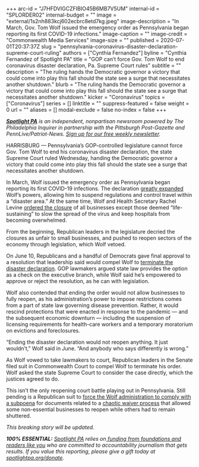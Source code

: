 +++
arc-id = "J7HFDVIGCZFIBIO45B6MB7V5UM"
internal-id = "SPLORDER02"
internal-budget = ""
image = "external/1s2nh883kcj602ecbrc8etd7kg.jpeg"
image-description = "In March, Gov. Tom Wolf issued the emergency order as Pennsylvania began reporting its first COVID-19 infections."
image-caption = ""
image-credit = "Commonwealth Media Services"
image-size = ""
published = 2020-07-01T20:37:37Z
slug = "pennsylvania-coronavirus-disaster-declaration-supreme-court-ruling"
authors = ["Cynthia Fernandez"]
byline = "Cynthia Fernandez of Spotlight PA"
title = "GOP can’t force Gov. Tom Wolf to end coronavirus disaster declaration, Pa. Supreme Court rules"
subtitle = ""
description = "The ruling hands the Democratic governor a victory that could come into play this fall should the state see a surge that necessitates another shutdown."
blurb = "The ruling hands the Democratic governor a victory that could come into play this fall should the state see a surge that necessitates another shutdown."
kicker = "Coronavirus"
topics = ["Coronavirus"]
series = []
linktitle = ""
suppress-featured = false
weight = 0
url = ""
aliases = []
modal-exclude = false
no-index = false
+++

<a href="https://www.spotlightpa.org/"><i><b>Spotlight PA</b></i></a><i> is an independent, nonpartisan newsroom powered by The Philadelphia Inquirer in partnership with the Pittsburgh Post-Gazette and PennLive/Patriot-News. </i><a href="https://www.spotlightpa.org/newsletters"><i>Sign up for our free weekly newsletter</i></a><i>.</i>

HARRISBURG — Pennsylvania’s GOP-controlled legislature cannot force Gov. Tom Wolf to end his coronavirus disaster declaration, the state Supreme Court ruled Wednesday, handing the Democratic governor a victory that could come into play this fall should the state see a surge that necessitates another shutdown.

In March, Wolf issued the emergency order as Pennsylvania began reporting its first COVID-19 infections. The declaration <a href="https://www.spotlightpa.org/news/2020/03/coronavirus-tom-wolf-emergency-powers-pennsylvania/">greatly expanded</a> Wolf’s powers, allowing him to suspend regulations and control travel within a “disaster area.” At the same time, Wolf and Health Secretary Rachel Levine <a href="https://www.spotlightpa.org/news/2020/03/pennsylvania-shutdown-lifesustaining-businesses-tom-wolf-shut-down/">ordered the closure</a> of all businesses except those deemed “life-sustaining” to slow the spread of the virus and keep hospitals from becoming overwhelmed.

<script src="https://www.spotlightpa.org/embed.js" async></script><div data-spl-embed-version="1" data-spl-src="https://www.spotlightpa.org/embeds/donate/"></div>


From the beginning, Republican leaders in the legislature decried the closures as unfair to small businesses, and pushed to reopen sectors of the economy through legislation, which Wolf vetoed.

On June 10, Republicans and a handful of Democrats gave final approval to a resolution that leadership said would compel Wolf to <a href="https://www.spotlightpa.org/news/2020/06/pennsylvania-coronavirus-emergency-resolution-court-battle/">terminate the disaster declaration</a>. GOP lawmakers argued state law provides the option as a check on the executive branch, while Wolf said he’s empowered to approve or reject the resolution, as he can with legislation.

Wolf also contended that ending the order would not allow businesses to fully reopen, as his administration’s power to impose restrictions comes from a part of state law governing disease prevention. Rather, it would rescind protections that were enacted in response to the pandemic — and the subsequent economic downturn — including the suspension of licensing requirements for health-care workers and a temporary moratorium on evictions and foreclosures.

<script src="https://www.spotlightpa.org/embed.js" async></script><div data-spl-embed-version="1" data-spl-src="https://www.spotlightpa.org/embeds/newsletter/"></div>


“Ending the disaster declaration would not reopen anything. It just wouldn’t,” Wolf said in June. “And anybody who says differently is wrong.”

As Wolf vowed to take lawmakers to court, Republican leaders in the Senate filed suit in Commonwealth Court to compel Wolf to terminate his order. Wolf asked the state Supreme Court to consider the case directly, which the justices agreed to do.

This isn’t the only reopening court battle playing out in Pennsylvania. Still pending is a Republican suit to <a href="https://www.spotlightpa.org/news/2020/05/pennsylvania-business-waiver-court-gop-tom-wolf/">force the Wolf administration to comply with a subpoena</a> for documents related to a <a href="https://www.spotlightpa.org/news/2020/06/coronavirus-business-waivers-pennsylvania-shutdown-governor-tom-wolf/">chaotic waiver process</a> that allowed some non-essential businesses to reopen while others had to remain shuttered.

<i>This breaking story will be updated. </i>

<i><b>100% ESSENTIAL:</b></i> <a href="https://www.spotlightpa.org/"><i>Spotlight PA</i></a><i> relies on</i><a href="https://www.spotlightpa.org/support"><i> funding from foundations and readers like you</i></a><i> who are committed to accountability journalism that gets results. If you value this reporting, please give a gift today at </i><a href="http://spotlightpa.org/donate"><i>spotlightpa.org/donate</i></a><i>.</i>
